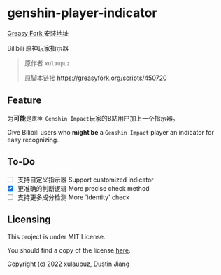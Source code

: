 # genshin-player-indicator

[Greasy Fork 安装地址](https://greasyfork.org/scripts/451564)

Bilibili 原神玩家指示器

> 原作者 `xulaupuz`
>
> 原脚本链接 https://greasyfork.org/scripts/450720

## Feature

为**可能**是`原神 Genshin Impact`玩家的B站用户加上一个指示器。

Give Bilibili users who **might be** a `Genshin Impact` player an indicator for easy recognizing. 

## To-Do

- [ ] 支持自定义指示器 Support customized indicator
- [x] 更准确的判断逻辑 More precise check method
- [ ] 支持更多成分检测 More 'identity' check

## Licensing

This project is under MIT License. 

You should find a copy of the license [here](https://github.com/Dustin-Jiang/genshin-player-indicator/blob/master/LICENSE).

Copyright (c) 2022 xulaupuz, Dustin Jiang